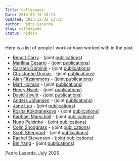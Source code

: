 ```yaml
---
Title: Colleagues
Date: 2013-03-15 18:13
Updated: 2023-12-22 13:22
Author: Pedro Lacerda
Slug: colleagues
Status: hidden
---
```


Here is a list of people I work or have worked with in the past.

-   [Benoit Carry](https://benoit.carry.free.fr/) - (joint [publications](https://goo.gl/M2pRm))
-   [Marilina Cesario](https://pure.qub.ac.uk/portal/en/persons/marilina-cesario(82fd19a5-7adb-44f9-b4fd-94337114ef2a).html) - (joint [publications](https://www.imc.leeds.ac.uk/imcarchive/2018/sessions/150/))
-   [Carsten Dominik](https://staff.fnwi.uva.nl/c.dominik/) - (joint [publications](https://tinyurl.com/ps8z7m))
-   [Christophe Dumas](https://www.linkedin.com/in/dumaschristophe) - (joint [publications](https://tinyurl.com/3a3tc7au))
-   [Alan Fitzsimmons](https://star.pst.qub.ac.uk/~af/) - (joint [publications](https://tinyurl.com/3cavn8rr))
-   [Matt Holman](https://www.cfa.harvard.edu/~mholman/) - (joint [publications](https://tinyurl.com/4c3wd2kp))
-   [Henry Hsieh](https://orcid.org/0000-0001-7225-9271) - (joint [publications](https://tinyurl.com/y8vlg23))
-   [David Jewitt](https://faculty.epss.ucla.edu/~jewitt/David_Jewitt.html) - (joint [publications](https://tinyurl.com/q3cd5h))
-   [Anders Johansen](https://portal.research.lu.se/en/persons/anders-johansen) - (joint [publications](https://tinyurl.com/yevg3d4))
-   [Jane Luu](https://www.kavliprize.org/bio/jane-luu) - (joint [publications](https://tinyurl.com/qwupyq))
-   [Rosita Kokotanekova](https://kokotanekova.wordpress.com) - (joint [publications](https://tinyurl.com/36uy9ewf))
-   [Raphael Marschall](https://spacemarschall.net) - (joint [publications](https://ui.adsabs.harvard.edu/search/fq=%7B!type%3Daqp%20v%3D%24fq_database%7D&fq_database=database%3Aastronomy&q=%20author%3A%22Lacerda%2C%20p%22%20AND%20%20author%3A%22Marschall%22&sort=date%20desc%2C%20bibcode%20desc&p_=0))
-   [Nuno Peixinho](http://iastro.pt/ia/newStaffDetails.html?ID=286) - (joint [publications](https://tinyurl.com/qppe3f))
-   [Colin Snodgrass](https://www.roe.ac.uk/~csn/) - (joint [publications](https://tinyurl.com/y9b8939))
-   [Scott Sheppard](https://sites.google.com/carnegiescience.edu/sheppard/home) - (joint [publications](https://tinyurl.com/pjeuyj))
-   [Rachel Stevenson](https://rachelstevensondotcom.wordpress.com) - (joint [publications](https://tinyurl.com/pbpeyx))
-   [Bin Yang](https://astronomia.udp.cl/personas/bin-yang-starting-march-2022/) - (joint [publications](https://tinyurl.com/mr4eu4b4))


Pedro Lacerda, July 2025

